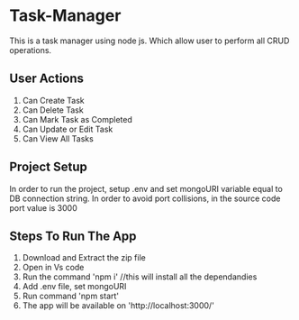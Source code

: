 # Task-Manager
 This is a task manager using node js. Which allow user to perform all CRUD operations.
 
## User Actions
 1. Can Create Task
 2. Can Delete Task
 3. Can Mark Task as Completed
 4. Can Update or Edit Task
 5. Can View All Tasks


## Project Setup
In order to run the project, setup .env and set mongoURI variable equal to DB connection string.
In order to avoid port collisions, in the source code port value is 3000

## Steps To Run The App
 1. Download and Extract the zip file
 2. Open in Vs code
 3. Run the command 'npm i'  //this will install all the dependandies
 4. Add .env file, set mongoURI
 5. Run command 'npm start'
 6. The app will be available on 'http://localhost:3000/'

